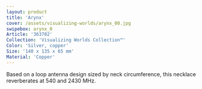 ```yaml
---
layout: product
title: 'Arynx'
cover: /assets/visualizing-worlds/arynx_00.jpg
swipebox: arynx_0
Article: '363702'
Collection: 'Visualizing Worlds Collection™'
Color: 'Silver, copper'
Size: '140 x 135 x 65 mm'
Material: 'Copper'
---
```

Based on a loop antenna design sized by neck circumference, this necklace reverberates at 540 and 2430 MHz.
